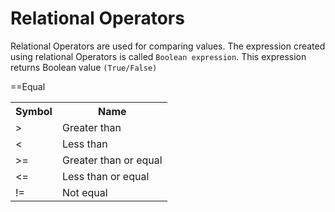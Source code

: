 # Relational Operators

Relational Operators are used for comparing values. The expression created using relational Operators is called `Boolean expression`. This expression returns Boolean value `(True/False)`

<table>
  <tr>
    <th>Symbol</th>
    <th>Name</th>
  </tr>
  <tr>
    <td>></td>
    <td>Greater than</td>
  </tr>
  <tr>
    <td><</td>
      <td>Less than</td>
  </tr>
      <tr>
        <td>>=</td>
        <td>Greater than or equal</td>
      </tr>
      <tr>
      <td><=</td>
      <td>Less than or equal</td>
      </tr>
      <tr>
        <td>!=</td>
        <td>Not equal</td>
      </tr>
        <tr>==</tr>
        <tr>Equal</tr>
</table>
